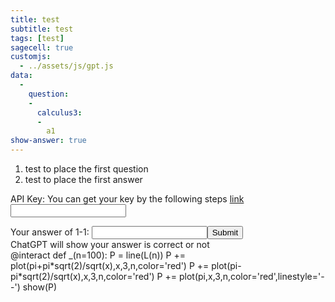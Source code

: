 ```yaml
---
title: test
subtitle: test
tags: [test]
sagecell: true
customjs:
  - ../assets/js/gpt.js
data:
  - 
    question:
    - 
      calculus3:
      - 
        a1
show-answer: true
---
```


1. test to place the first question
    <div id='a1-question'>
2. test to place the first answer
    <div id='a1-answer'>


API Key: You can get your key by the following steps [link](https://mrtang.tw/blog/post/how-to-apply-for-a-chatgpt-api-key)
<input type="text" id="api-key" name="api-key">
<div id='template'></div>
Your answer of 1-1: <input type="text" id="answer-template" name='template'><button onclick="gpt('template')">Submit</button><br>
<div id="result-box-template">ChatGPT will show your answer is correct or not</div>
<div class="compute"><script type="text/x-sage">1+2
</script></div>

<div class="compute">
@interact
def _(n=100):
    P = line(L(n))
    P += plot(pi+pi*sqrt(2)/sqrt(x),x,3,n,color='red')
    P += plot(pi-pi*sqrt(2)/sqrt(x),x,3,n,color='red')
    P += plot(pi,x,3,n,color='red',linestyle='--')
    show(P)
</script></div>